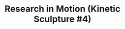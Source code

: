 ---
ee_id_thing: '139'
site: '1'
type: '2'
inv_num: 2010-056
url: 2010-056-research-in-motion-kinetic-sculpture-4
title: 'Research in Motion (Kinetic Sculpture #4)'
year: '2010'
display_year: '2010'
medium: Modified chrome dancing stands
dims: ''
pitch: "​Four Dancing Stands modded to sync."
ps: ''
live_url: ''
related: ''
youtube: ''
related_code: ''
imgs: research-in-motion-2010-056-full-database-Ropac.jpg
subheading: ''
download: ''
add_credit: ''
commission: ''
layout: things-i-made
---